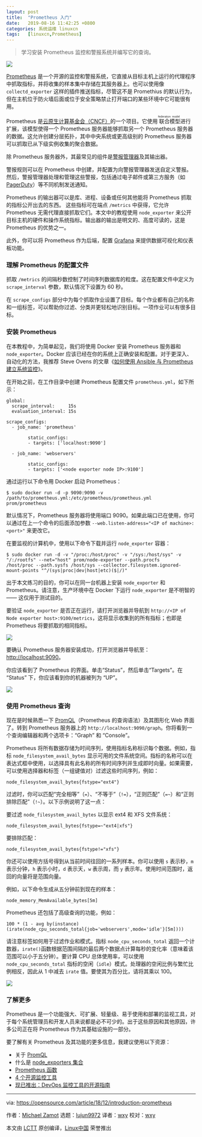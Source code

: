 ```yaml
---
layout: post
title:	"Prometheus 入门"
date:	2019-08-16 11:42:25 +0800 
categories:	系统运维 linuxcn 
tags:	[linuxcn,Prometheus]
---
```




> 
> 学习安装 Prometheus 监控和警报系统并编写它的查询。
> 
> 
> 


![](/Asserts/Images//attachment/album/201908/16/113724zqe12khkdye2mesy.jpg)


[Prometheus](https://prometheus.io/) 是一个开源的监控和警报系统，它直接从目标主机上运行的代理程序中抓取指标，并将收集的样本集中存储在其服务器上。也可以使用像 `collectd_exporter` 这样的插件推送指标，尽管这不是 Promethius 的默认行为，但在主机位于防火墙后面或位于安全策略禁止打开端口的某些环境中它可能很有用。


Prometheus 是[云原生计算基金会（CNCF）](https://www.cncf.io/)的一个项目。它使用<ruby> 联合模型 <rt>  federation model </rt></ruby>进行扩展，该模型使得一个 Prometheus 服务器能够抓取另一个 Prometheus 服务器的数据。这允许创建分层拓扑，其中中央系统或更高级别的 Prometheus 服务器可以抓取已从下级实例收集的聚合数据。


除 Prometheus 服务器外，其最常见的组件是[警报管理器](https://prometheus.io/docs/alerting/alertmanager/)及其输出器。


警报规则可以在 Prometheus 中创建，并配置为向警报管理器发送自定义警报。然后，警报管理器处理和管理这些警报，包括通过电子邮件或第三方服务（如 [PagerDuty](https://en.wikipedia.org/wiki/PagerDuty)）等不同机制发送通知。


Prometheus 的输出器可以是库、进程、设备或任何其他能将 Prometheus 抓取的指标公开出去的东西。 这些指标可在端点 `/metrics` 中获得，它允许 Prometheus 无需代理直接抓取它们。本文中的教程使用 `node_exporter` 来公开目标主机的硬件和操作系统指标。输出器的输出是明文的、高度可读的，这是 Prometheus 的优势之一。


此外，你可以将 Prometheus 作为后端，配置 [Grafana](https://grafana.com/) 来提供数据可视化和仪表板功能。


### 理解 Prometheus 的配置文件


抓取 `/metrics` 的间隔秒数控制了时间序列数据库的粒度。这在配置文件中定义为 `scrape_interval` 参数，默认情况下设置为 60 秒。


在 `scrape_configs` 部分中为每个抓取作业设置了目标。每个作业都有自己的名称和一组标签，可以帮助你过滤、分类并更轻松地识别目标。一项作业可以有很多目标。


### 安装 Prometheus


在本教程中，为简单起见，我们将使用 Docker 安装 Prometheus 服务器和 `node_exporter`。Docker 应该已经在你的系统上正确安装和配置。对于更深入、自动化的方法，我推荐 Steve Ovens 的文章《[如何使用 Ansible 与 Prometheus 建立系统监控](https://opensource.com/article/18/3/how-use-ansible-set-system-monitoring-prometheus)》。


在开始之前，在工作目录中创建 Prometheus 配置文件 `prometheus.yml`，如下所示：



```
global:
  scrape_interval:     15s
  evaluation_interval: 15s

scrape_configs:
  - job_name: 'prometheus'

        static_configs:
        - targets: ['localhost:9090']

  - job_name: 'webservers'

        static_configs:
        - targets: ['<node exporter node IP>:9100']
```

通过运行以下命令用 Docker 启动 Prometheus：



```
$ sudo docker run -d -p 9090:9090 -v
/path/to/prometheus.yml:/etc/prometheus/prometheus.yml
prom/prometheus
```

默认情况下，Prometheus 服务器将使用端口 9090。如果此端口已在使用，你可以通过在上一个命令的后面添加参数 `--web.listen-address="<IP of machine>:<port>"` 来更改它。


在要监视的计算机中，使用以下命令下载并运行 `node_exporter` 容器：



```
$ sudo docker run -d -v "/proc:/host/proc" -v "/sys:/host/sys" -v
"/:/rootfs" --net="host" prom/node-exporter --path.procfs
/host/proc --path.sysfs /host/sys --collector.filesystem.ignored-
mount-points "^/(sys|proc|dev|host|etc)($|/)"
```

出于本文练习的目的，你可以在同一台机器上安装 `node_exporter` 和 Prometheus。请注意，生产环境中在 Docker 下运行 `node_exporter` 是不明智的 —— 这仅用于测试目的。


要验证 `node_exporter` 是否正在运行，请打开浏览器并导航到 `http://<IP of Node exporter host>:9100/metrics`，这将显示收集到的所有指标；也即是 Prometheus 将要抓取的相同指标。


![](/Asserts/Images//attachment/album/201908/16/114228jkd2fid5l6des02d.png)


要确认 Prometheus 服务器安装成功，打开浏览器并导航至：<http://localhost:9090>。


你应该看到了 Prometheus 的界面。单击“Status”，然后单击“Targets”。在 “Status” 下，你应该看到你的机器被列为 “UP”。


![](/Asserts/Images//attachment/album/201908/16/114230j6imj2jk76i5ji72.png)


### 使用 Prometheus 查询


现在是时候熟悉一下 [PromQL](https://prometheus.io/docs/prometheus/latest/querying/basics/)（Prometheus 的查询语法）及其图形化 Web 界面了。转到 Prometheus 服务器上的 `http://localhost:9090/graph`。你将看到一个查询编辑器和两个选项卡：“Graph” 和 “Console”。


Prometheus 将所有数据存储为时间序列，使用指标名称标识每个数据。例如，指标 `node_filesystem_avail_bytes` 显示可用的文件系统空间。指标的名称可以在表达式框中使用，以选择具有此名称的所有时间序列并生成即时向量。如果需要，可以使用选择器和标签（一组键值对）过滤这些时间序列，例如：



```
node_filesystem_avail_bytes{fstype="ext4"}
```

过滤时，你可以匹配“完全相等”（`=`）、“不等于”（`!=`），“正则匹配”（`=~`）和“正则排除匹配”（`!~`）。以下示例说明了这一点：


要过滤 `node_filesystem_avail_bytes` 以显示 ext4 和 XFS 文件系统：



```
node_filesystem_avail_bytes{fstype=~"ext4|xfs"}
```

要排除匹配：



```
node_filesystem_avail_bytes{fstype!="xfs"}
```

你还可以使用方括号得到从当前时间往回的一系列样本。你可以使用 `s` 表示秒，`m` 表示分钟，`h` 表示小时，`d` 表示天，`w` 表示周，而 `y` 表示年。使用时间范围时，返回的向量将是范围向量。


例如，以下命令生成从五分钟前到现在的样本：



```
node_memory_MemAvailable_bytes[5m]
```

Prometheus 还包括了高级查询的功能，例如：



```
100 * (1 - avg by(instance)(irate(node_cpu_seconds_total{job='webservers',mode='idle'}[5m])))
```

请注意标签如何用于过滤作业和模式。指标 `node_cpu_seconds_total` 返回一个计数器，`irate()`函数根据范围间隔的最后两个数据点计算每秒的变化率（意味着该范围可以小于五分钟）。要计算 CPU 总体使用率，可以使用 `node_cpu_seconds_total` 指标的空闲（`idle`）模式。处理器的空闲比例与繁忙比例相反，因此从 1 中减去 `irate` 值。要使其为百分比，请将其乘以 100。


![](/Asserts/Images//attachment/album/201908/16/114230gac19gscc881xmt5.png)


### 了解更多


Prometheus 是一个功能强大、可扩展、轻量级、易于使用和部署的监视工具，对于每个系统管理员和开发人员来说都是必不可少的。出于这些原因和其他原因，许多公司正在将 Prometheus 作为其基础设施的一部分。


要了解有关 Prometheus 及其功能的更多信息，我建议使用以下资源：


* 关于 [PromQL](https://prometheus.io/docs/prometheus/latest/querying/basics/)
* 什么是 [node\_exporters 集合](https://github.com/prometheus/node_exporter#collectors)
* [Prometheus 函数](https://prometheus.io/docs/prometheus/latest/querying/functions/)
* [4 个开源监控工具](https://opensource.com/article/18/8/open-source-monitoring-tools)
* [现已推出：DevOps 监控工具的开源指南](https://opensource.com/article/18/8/now-available-open-source-guide-devops-monitoring-tools)




---


via: <https://opensource.com/article/18/12/introduction-prometheus>


作者：[Michael Zamot](https://opensource.com/users/mzamot) 选题：[lujun9972](https://github.com/lujun9972) 译者：[wxy](https://github.com/wxy) 校对：[wxy](https://github.com/wxy)


本文由 [LCTT](https://github.com/LCTT/TranslateProject) 原创编译，[Linux中国](https://linux.cn/) 荣誉推出

